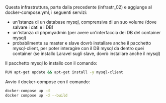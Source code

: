 Questa infrastruttura, parte dalla precedente (infrastr_02) e aggiunge al docker-compose.yml, i seguenti servizi:
- un'istanza di un database mysql, comprensiva di un suo volume (dove salvare i dati e i DB)
- un'istanza di phpmyadmin (per avere un'interfaccia dei DB del container mysql)
- probabilmente su master e slave dovrò installare anche il pacchetto mysql-client, per poter interagire con il DB mysql da dentro quei container (se installo Laravel sugli slave, dovrò installare anche il mysql)
 

Il pacchetto mysql lo installo con il comando:
```bash 
RUN apt-get update && apt-get install -y mysql-client
```

Avvio il docker-compose con il comando:
```bash
docker-compose up -d
docker compose up -d --build
```
